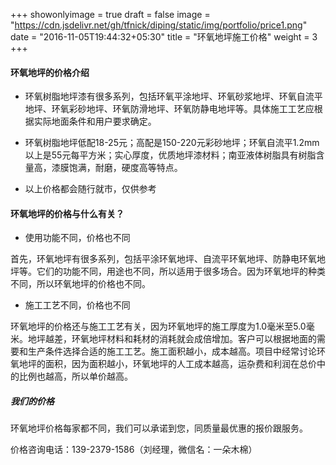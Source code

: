 +++
showonlyimage = true
draft = false
image = "https://cdn.jsdelivr.net/gh/tfnick/diping/static/img/portfolio/price1.png"
date = "2016-11-05T19:44:32+05:30"
title = "环氧地坪施工价格"
weight = 3
+++


#### 环氧地坪的价格介绍

- 环氧树脂地坪漆有很多系列，包括环氧平涂地坪、环氧砂浆地坪、环氧自流平地坪、环氧彩砂地坪、环氧防滑地坪、环氧防静电地坪等。具体施工工艺应根据实际地面条件和用户要求确定。

- 环氧树脂地坪低配18-25元；高配是150-220元彩砂地坪；环氧自流平1.2mm以上是55元每平方米；实心厚度，优质地坪漆材料；南亚液体树脂具有树脂含量高，漆膜饱满，耐磨，硬度高等特点。

- 以上价格都会随行就市，仅供参考


####  环氧地坪的价格与什么有关？

- 使用功能不同，价格也不同

首先，环氧地坪有很多系列，包括平涂环氧地坪、自流平环氧地坪、防静电环氧地坪等。它们的功能不同，用途也不同，所以适用于很多场合。因为环氧地坪的种类不同，所以环氧地坪的价格也不同。

- 施工工艺不同，价格也不同

环氧地坪的价格还与施工工艺有关，因为环氧地坪的施工厚度为1.0毫米至5.0毫米。地坪越差，环氧地坪材料和耗材的消耗就会成倍增加。客户可以根据地面的需要和生产条件选择合适的施工工艺。施工面积越小，成本越高。项目中经常讨论环氧地坪的面积，因为面积越小，环氧地坪的人工成本越高，运杂费和利润在总价中的比例也越高，所以单价越高。

##### 我们的价格

环氧地坪价格每家都不同，我们可以承诺到您，同质量最优惠的报价跟服务。

价格咨询电话：<front color="red">139-2379-1586</front>（刘经理，微信名：一朵木棉）

